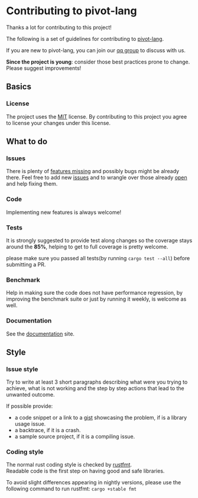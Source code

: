 # Contributing to pivot-lang

Thanks a lot for contributing to this project!

The following is a set of guidelines for contributing to [pivot-lang][1].

If you are new to pivot-lang, you can join our [qq group](https://jq.qq.com/?_wv=1027&k=I5vdShVl) to discuss with us.

**Since the project is young**: consider those best practices prone to change. Please suggest improvements!

[1]: https://github.com/Pivot-Studio/pivot-lang

## Basics

### License

The project uses the [MIT][l1] license. By contributing to this project you agree to license
your changes under this license.

[l1]: https://opensource.org/licenses/MIT


## What to do

### Issues

There is plenty of [features missing][i1] and possibly bugs might be already there. Feel free to add new [issues][i2]
and to wrangle over those already [open][i3] and help fixing them.

[i1]: https://github.com/Pivot-Studio/pivot-lang/issues?q=is%3Aopen+is%3Aissue+label%3Aenhancement
[i2]: https://github.com/Pivot-Studio/pivot-lang/issues
[i3]: https://github.com/Pivot-Studio/pivot-lang/issues?q=is%3Aopen+is%3Aissue

### Code

Implementing new features is always welcome!

### Tests

It is strongly suggested to provide test along changes so the coverage stays around the **85%**, helping to
get to full coverage is pretty welcome.

please make sure you passed all tests(by running `cargo test --all`) before submitting a PR.

### Benchmark

Help in making sure the code does not have performance regression, by improving the benchmark suite or just by
running it weekly, is welcome as well.

### Documentation

See the [documentation][d1] site.

[d1]: https://lang.pivotstudio.cn/

## Style

### Issue style

Try to write at least 3 short paragraphs describing what were you trying to achieve, what is not working and
the step by step actions that lead to the unwanted outcome.

If possible provide:

- a code snippet or a link to a [gist][is1] showcasing the problem, if is a library usage issue.
- a backtrace, if it is a crash.
- a sample source project, if it is a compiling issue.

[is1]: https://gist.github.com

### Coding style

The normal rust coding style is checked by [rustfmt][cs1].  
Readable code is the first step on having good and safe libraries.

To avoid slight differences appearing in nightly versions, please
use the following command to run rustfmt: `cargo +stable fmt`  

[cs1]: https://github.com/rust-lang-nursery/rustfmt  
